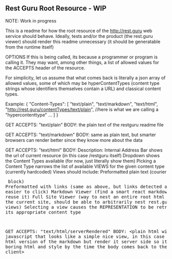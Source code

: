 Rest Guru Root Resource - WIP
-----------------------------

NOTE: Work in progress

This is a readme for how the root resource of the http://rest.guru web service should behave. Ideally, tests and/or
the product (the rest.guru viewer) should render this readme unnecessary (it should be generatable from the runtime
itself)

OPTIONS
If this is being called, its because a programmer or program is calling it. They may want, among other things, a list 
of allowed values for the ACCEPTS header of the resource.

For simplicity, let us assume that what comes back is literally a json array of allowed values, some of which may be
hyperContentTypes (content type strings whose identifiers themselves contain a URL) and classical content types.

Example: 
{
    "Content-Types": [
        "text/plain",
        "text/markdown",
        "text/html",
        "http://rest.guru/contentTypes/text/plain", //here is what we are calling a "hypercontenttype"
        ...
    ]
}

GET
ACCEPTS: "text/plain"
BODY: the plain text of the restguru readme file

GET
ACCEPTS: "text/markdown"
BODY: same as plain text, but smarter browsers can render better since they know more about the data

GET
ACCEPTS: "text/html"
BODY: <react app />
Description:
    Internal Address Bar shows the url of current resource (in this case /restguru itself)
    Dropdown shows the Content Types available (for now, just literally show them)
    Picking a Content Type narrows the list of available VIEWS for the given content type (currently hardcoded)
    Views should include:
        Preformatted plain text (courier <pre /> block)
        Preformatted with links (same as above, but links detected and made easier to click)
        Markdown Viewer (find a smart react markdown viewer and reuse it)
        Full Site Viewer (way to nest an entire root html page within the current site, should be able to arbitrarily
        nest rest.guru html views)
    Selecting a view causes the REPRESENTATION to be retrieved, in its appropriate content type

GET
ACCEPTS: "text/html/serverRendered"
BODY: <plain html without javascript that looks like a simple nice view, in this case maybe do an html version of the
    markdown but render it server side so its just boring html and style by the time the body comes back to the
    client>